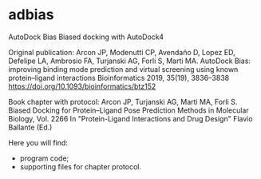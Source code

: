 # adbias

AutoDock Bias
Biased docking with AutoDock4

Original publication:
Arcon JP, Modenutti CP, Avendaño D, Lopez ED, Defelipe LA, Ambrosio FA, Turjanski AG, Forli S, Marti MA.
AutoDock Bias: improving binding mode prediction and virtual screening using known protein–ligand interactions
Bioinformatics 2019, 35(19), 3836–3838
https://doi.org/10.1093/bioinformatics/btz152

Book chapter with protocol:
Arcon JP, Turjanski AG, Marti MA, Forli S.
Biased Docking for Protein–Ligand Pose Prediction
Methods in Molecular Biology, Vol. 2266
In "Protein-Ligand Interactions and Drug Design"
Flavio Ballante (Ed.)

Here you will find:
- program code;
- supporting files for chapter protocol.

